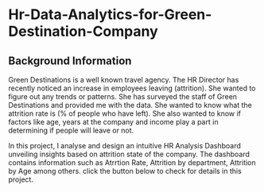 # Hr-Data-Analytics-for-Green-Destination-Company

## Background Information
Green Destinations is a well known travel agency. The HR Director has recently noticed an
increase in employees leaving (attrition). She wanted to figure out any trends or patterns.
She has surveyed the staff of Green Destinations and provided me with the data.
She wanted to know what the attrition rate is (% of people who have left).
She also wanted to know if factors like age, years at the company and income play a part in
determining if people will leave or not.

In this project, I analyse and design an intuitive HR Analysis Dashboard unveiling insights based on attrition state of the company. The dashboard contains information such as Atrrtion Rate, Attrition by department, Attrition by Age among others. click the button below to check for details in this project.

